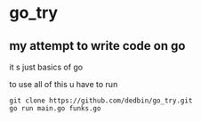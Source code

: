 # go_try
## my attempt to write code on go

it s just basics of go

to use all of this u have to run 

```
git clone https://github.com/dedbin/go_try.git
go run main.go funks.go
```
